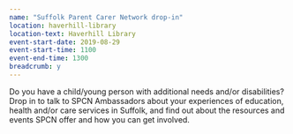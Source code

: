 ```yaml
---
name: "Suffolk Parent Carer Network drop-in"
location: haverhill-library
location-text: Haverhill Library
event-start-date: 2019-08-29
event-start-time: 1100
event-end-time: 1300
breadcrumb: y
---
```


Do you have a child/young person with additional needs and/or disabilities? Drop in to talk to SPCN Ambassadors about your experiences of education, health and/or care services in Suffolk, and find out about the resources and events SPCN offer and how you can get involved.
